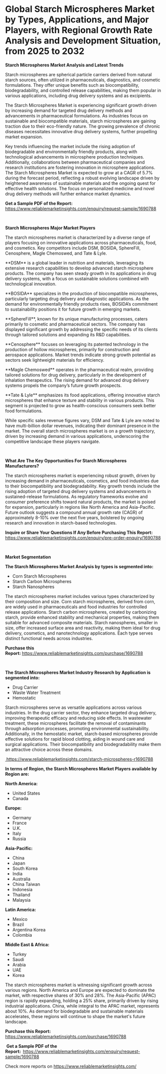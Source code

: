 <p><h1>Global Starch Microspheres Market by Types, Applications, and Major Players, with Regional Growth Rate Analysis and Development Situation, from 2025 to 2032</h1></p><p><strong>Starch Microspheres Market Analysis and Latest Trends</strong></p>
<p><p>Starch microspheres are spherical particle carriers derived from natural starch sources, often utilized in pharmaceuticals, diagnostics, and cosmetic formulations. They offer unique benefits such as biocompatibility, biodegradability, and controlled release capabilities, making them popular in various applications, including drug delivery systems and as excipients.</p><p>The Starch Microspheres Market is experiencing significant growth driven by increasing demand for targeted drug delivery methods and advancements in pharmaceutical formulations. As industries focus on sustainable and biocompatible materials, starch microspheres are gaining traction due to their eco-friendly nature. The growing prevalence of chronic diseases necessitates innovative drug delivery systems, further propelling market expansion.</p><p>Key trends influencing the market include the rising adoption of biodegradable and environmentally friendly products, along with technological advancements in microsphere production techniques. Additionally, collaborations between pharmaceutical companies and research institutions are fostering innovation in microsphere applications. The Starch Microspheres Market is expected to grow at a CAGR of 5.7% during the forecast period, reflecting a robust evolving landscape driven by heightened awareness of sustainable materials and the ongoing quest for effective health solutions. The focus on personalized medicine and novel drug delivery methods will further enhance market dynamics.</p></p>
<p><strong>Get a Sample PDF of the Report:&nbsp;</strong> <a href="https://www.reliablemarketinsights.com/enquiry/request-sample/1690788?utm_campaign=1558&utm_medium=2&utm_source=Github&utm_content=ia&utm_term=26032025&utm_id=starch-microspheres">https://www.reliablemarketinsights.com/enquiry/request-sample/1690788</a></p>
<p>&nbsp;</p>
<p><strong>Starch Microspheres Major Market Players</strong></p>
<p><p>The starch microspheres market is characterized by a diverse range of players focusing on innovative applications across pharmaceuticals, food, and cosmetics. Key competitors include DSM, BOSIDA, SphereFill, Cenosphere, Magle Chemoswed, and Tate & Lyle.</p><p>**DSM** is a global leader in nutrition and materials, leveraging its extensive research capabilities to develop advanced starch microsphere products. The company has seen steady growth in its applications in drug delivery systems, with a focus on sustainable solutions combined with technological innovation.</p><p>**BOSIDA** specializes in the production of biocompatible microspheres, particularly targeting drug delivery and diagnostic applications. As the demand for environmentally friendly products rises, BOSIDA’s commitment to sustainability positions it for future growth in emerging markets.</p><p>**SphereFill**, known for its unique manufacturing processes, caters primarily to cosmetic and pharmaceutical sectors. The company has displayed significant growth by addressing the specific needs of its clients through tailored solutions and expanding its R&D capabilities.</p><p>**Cenosphere** focuses on leveraging its patented technology in the production of hollow microspheres, primarily for construction and aerospace applications. Market trends indicate strong growth potential as sectors seek lightweight materials for efficiency.</p><p>**Magle Chemoswed** operates in the pharmaceutical realm, providing tailored solutions for drug delivery, particularly in the development of inhalation therapeutics. The rising demand for advanced drug delivery systems propels the company’s future growth prospects.</p><p>**Tate & Lyle** emphasizes its food applications, offering innovative starch microspheres that enhance texture and stability in various products. This segment is projected to grow as health-conscious consumers seek better food formulations.</p><p>While specific sales revenue figures vary, DSM and Tate & Lyle are noted to have multi-billion dollar revenues, indicating their dominant presence in the market. The overall starch microspheres market is on a growth trajectory, driven by increasing demand in various applications, underscoring the competitive landscape these players navigate.</p></p>
<p>&nbsp;</p>
<p><strong>What Are The Key Opportunities For Starch Microspheres Manufacturers?</strong></p>
<p><p>The starch microspheres market is experiencing robust growth, driven by increasing demand in pharmaceuticals, cosmetics, and food industries due to their biocompatibility and biodegradability. Key growth trends include the rising adoption of targeted drug delivery systems and advancements in sustained-release formulations. As regulatory frameworks evolve and consumer preference shifts toward natural products, the market is poised for expansion, particularly in regions like North America and Asia-Pacific. Future outlook suggests a compound annual growth rate (CAGR) of approximately 8-10% over the next five years, bolstered by ongoing research and innovation in starch-based technologies.</p></p>
<p><strong>Inquire or Share Your Questions If Any Before Purchasing This Report:</strong> <a href="https://www.reliablemarketinsights.com/enquiry/pre-order-enquiry/1690788?utm_campaign=1558&utm_medium=2&utm_source=Github&utm_content=ia&utm_term=26032025&utm_id=starch-microspheres">https://www.reliablemarketinsights.com/enquiry/pre-order-enquiry/1690788</a></p>
<p>&nbsp;</p>
<p><strong>Market Segmentation</strong></p>
<p><strong>The Starch Microspheres Market Analysis by types is segmented into:</strong></p>
<p><ul><li>Corn Starch Microspheres</li><li>Starch Carbon Microspheres</li><li>Starch Nanospheres</li></ul></p>
<p><p>The starch microspheres market includes various types characterized by their composition and size. Corn starch microspheres, derived from corn, are widely used in pharmaceuticals and food industries for controlled release applications. Starch carbon microspheres, created by carbonizing starch, provide enhanced stability and mechanical properties, making them suitable for advanced composite materials. Starch nanospheres, smaller in size, offer increased surface area and reactivity, making them ideal for drug delivery, cosmetics, and nanotechnology applications. Each type serves distinct functional needs across industries.</p></p>
<p><strong>Purchase this Report:&nbsp;</strong><a href="https://www.reliablemarketinsights.com/purchase/1690788?utm_campaign=1558&utm_medium=2&utm_source=Github&utm_content=ia&utm_term=26032025&utm_id=starch-microspheres">https://www.reliablemarketinsights.com/purchase/1690788</a></p>
<p>&nbsp;</p>
<p><strong>The Starch Microspheres Market Industry Research by Application is segmented into:</strong></p>
<p><ul><li>Drug Carrier</li><li>Waste Water Treatment</li><li>Hemostatic</li></ul></p>
<p><p>Starch microspheres serve as versatile applications across various industries. In the drug carrier sector, they enhance targeted drug delivery, improving therapeutic efficacy and reducing side effects. In wastewater treatment, these microspheres facilitate the removal of contaminants through adsorption processes, promoting environmental sustainability. Additionally, in the hemostatic market, starch-based microspheres provide effective solutions for rapid blood clotting, aiding in wound care and surgical applications. Their biocompatibility and biodegradability make them an attractive choice across these domains.</p></p>
<p><a href="https://www.reliablemarketinsights.com/starch-microspheres-r1690788?utm_campaign=1558&utm_medium=2&utm_source=Github&utm_content=ia&utm_term=26032025&utm_id=starch-microspheres">&nbsp;https://www.reliablemarketinsights.com/starch-microspheres-r1690788</a></p>
<p><strong>In terms of Region, the Starch Microspheres Market Players available by Region are:</strong></p>
<p>
    <p> <strong> North America: </strong>
        <ul>
            <li>United States</li>
            <li>Canada</li>
        </ul>
        </p> 
    <p> <strong> Europe: </strong>
        <ul>
            <li>Germany</li>
            <li>France</li>
            <li>U.K.</li>
            <li>Italy</li>
            <li>Russia</li>
        </ul>
        </p> 
    <p> <strong> Asia-Pacific: </strong>
        <ul>
            <li>China</li>
            <li>Japan</li>
            <li>South Korea</li>
            <li>India</li>
            <li>Australia</li>
            <li>China Taiwan</li>
            <li>Indonesia</li>
            <li>Thailand</li>
            <li>Malaysia</li>
        </ul>
        </p> 
    <p> <strong> Latin America: </strong>
        <ul>
            <li>Mexico</li>
            <li>Brazil</li>
            <li>Argentina Korea</li>
            <li>Colombia</li>
        </ul>
        </p> 
    <p> <strong> Middle East & Africa: </strong>
        <ul>
            <li>Turkey</li>
            <li>Saudi</li>
            <li>Arabia</li>
            <li>UAE</li>
            <li>Korea</li>
        </ul>
    </p>
    </p>
<p><p>The starch microspheres market is witnessing significant growth across various regions. North America and Europe are expected to dominate the market, with respective shares of 30% and 28%. The Asia-Pacific (APAC) region is rapidly expanding, holding a 25% share, primarily driven by rising industrial applications. China, while integral to the APAC market, represents about 10%. As demand for biodegradable and sustainable materials accelerates, these regions will continue to shape the market's future landscape.</p></p>
<p><strong>Purchase this Report: </strong><a href="https://www.reliablemarketinsights.com/purchase/1690788?utm_campaign=1558&utm_medium=2&utm_source=Github&utm_content=ia&utm_term=26032025&utm_id=starch-microspheres">https://www.reliablemarketinsights.com/purchase/1690788</a></p>
<p>&nbsp;<strong>Get a Sample PDF of the Report:&nbsp;&nbsp;</strong><a href="https://www.reliablemarketinsights.com/enquiry/request-sample/1690788?utm_campaign=1558&utm_medium=2&utm_source=Github&utm_content=ia&utm_term=26032025&utm_id=starch-microspheres">https://www.reliablemarketinsights.com/enquiry/request-sample/1690788</a></p>
<p><strong></strong></p>
<p>Check more reports on <a href="https://www.reliablemarketinsights.com/?utm_campaign=1558&utm_medium=2&utm_source=Github&utm_content=ia&utm_term=26032025&utm_id=starch-microspheres">https://www.reliablemarketinsights.com/</a></p>